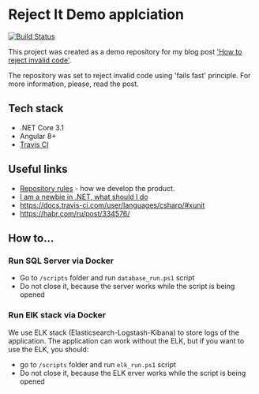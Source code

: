 # Reject It Demo applciation

[![Build Status](https://travis-ci.com/maximgorbatyuk/RejectItDemo.svg?branch=master)](https://travis-ci.com/maximgorbatyuk/RejectItDemo)

This project was created as a demo repository for my blog post ['How to reject invalid code'](https://maximgorbatyuk.github.io/development/how-to-reject-invalid-code.html).

The repository was set to reject invalid code using 'fails fast' principle. For more information, please, read the post.

## Tech stack

- .NET Core 3.1
- Angular 8+
- [Travis CI](https://travis-ci.com/maximgorbatyuk/RejectItDemo)

## Useful links

- [Repository rules](/docs/repository-rules.md) - how we develop the product.
- [I am a newbie in .NET, what should I do](/docs/i-am-a-newbie-in-dotnet.md)
- https://docs.travis-ci.com/user/languages/csharp/#xunit
- https://habr.com/ru/post/334576/

## How to...

### Run SQL Server via Docker

- Go to `/scripts` folder and run `database_run.ps1` script
- Do not close it, because the server works while the script is being opened

### Run ElK stack via Docker

We use ELK stack (Elasticsearch-Logstash-Kibana) to store logs of the application. The application can work without the ELK, but if you want to use the ELK, you should:

- go to `/scripts` folder and run `elk_run.ps1` script
- Do not close it, because the ELK erver works while the script is being opened
